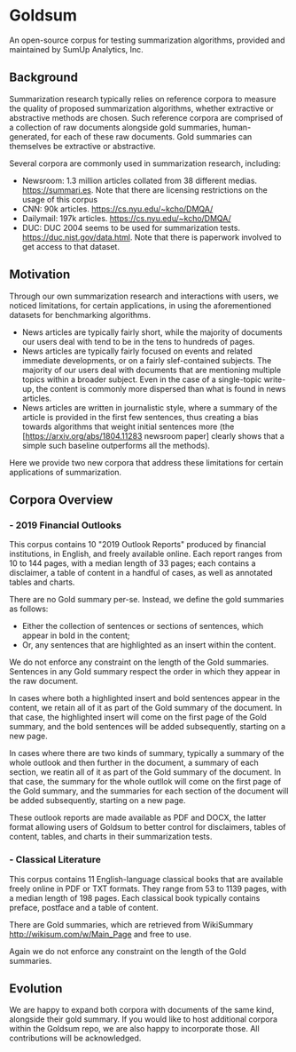 # Goldsum
An open-source corpus for testing summarization algorithms, provided and maintained by SumUp Analytics, Inc.

## Background
Summarization research typically relies on reference corpora to measure the quality of proposed summarization algorithms, whether extractive or abstractive methods are chosen. Such reference corpora are comprised of a collection of raw documents alongside gold summaries, human-generated, for each of these raw documents. Gold summaries can themselves be  extractive or abstractive.

Several corpora are commonly used in summarization research, including:
- Newsroom: 1.3 million articles collated from 38 different medias. https://summari.es. Note that there are licensing restrictions on the usage of this corpus
- CNN: 90k articles. https://cs.nyu.edu/~kcho/DMQA/
- Dailymail: 197k articles. https://cs.nyu.edu/~kcho/DMQA/
- DUC: DUC 2004 seems to be used for summarization tests. https://duc.nist.gov/data.html. Note that there is paperwork involved to get access to that dataset.

## Motivation
Through our own summarization research and interactions with users, we noticed limitations, for certain applications, in using the aforementioned datasets for benchmarking algorithms.
- News articles are typically fairly short, while the majority of documents our users deal with tend to be in the tens to hundreds of pages.
- News articles are typically fairly focused on events and related immediate developments, or on a fairly slef-contained subjects. The majority of our users deal with documents that are mentioning multiple topics within a broader subject. Even in the case of a single-topic write-up, the content is commonly more dispersed than what is found in news articles.
- News articles are written in journalistic style, where a summary of the article is provided in the first few sentences, thus creating a bias towards algorithms that weight initial sentences more (the [https://arxiv.org/abs/1804.11283 newsroom paper] clearly shows that a simple such baseline outperforms all the methods).

Here we provide two new corpora that address these limitations for certain applications of summarization.

## Corpora Overview
### - 2019 Financial Outlooks 
This corpus contains 10 "2019 Outlook Reports" produced by financial institutions, in English, and freely available online. Each report ranges from 10 to 144 pages, with a median length of 33 pages; each contains a disclaimer, a table of content in a handful of cases, as well as annotated tables and charts. 

There are no Gold summary per-se. Instead, we define the gold summaries as follows:
- Either the collection of sentences or sections of sentences, which appear in bold in the content;
- Or, any sentences that are highlighted as an insert within the content.

We do not enforce any constraint on the length of the Gold summaries. Sentences in any Gold summary respect the order in which they appear in the raw document.

In cases where both a highlighted insert and bold sentences appear in the content, we retain all of it as part of the Gold summary of the document. In that case, the highlighted insert will come on the first page of the Gold summary, and the bold sentences will be added subsequently, starting on a new page.

In cases where there are two kinds of summary, typically a summary of the whole outlook and then further in the document, a summary of each section, we reatin all of it as part of the Gold summary of the document. In that case, the summary for the whole outllok will come on the first page of the Gold summary, and the summaries for each section of the document will be added subsequently, starting on a new page.

These outlook reports are made available as PDF and DOCX, the latter format allowing users of Goldsum to better control for disclaimers, tables of content, tables, and charts in their summarization tests.

### - Classical Literature
This corpus contains 11 English-language classical books that are available freely online in PDF or TXT formats. They range from 53 to 1139 pages, with a median length of 198 pages. Each classical book typically contains preface, postface and a table of content.

There are Gold summaries, which are retrieved from WikiSummary http://wikisum.com/w/Main_Page and free to use.

Again we do not enforce any constraint on the length of the Gold summaries.

## Evolution
We are happy to expand both corpora with documents of the same kind, alongside their gold summary. If you would like to host additional corpora within the Goldsum repo, we are also happy to incorporate those. All contributions will be acknowledged. 
